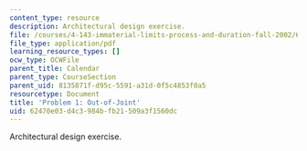 ```yaml
---
content_type: resource
description: Architectural design exercise.
file: /courses/4-143-immaterial-limits-process-and-duration-fall-2002/62470e03d4c3984bfb21509a3f1560dc_problem1a.pdf
file_type: application/pdf
learning_resource_types: []
ocw_type: OCWFile
parent_title: Calendar
parent_type: CourseSection
parent_uid: 8135871f-d95c-5591-a31d-0f5c4853f0a5
resourcetype: Document
title: 'Problem 1: Out-of-Joint'
uid: 62470e03-d4c3-984b-fb21-509a3f1560dc
---
```

Architectural design exercise.

